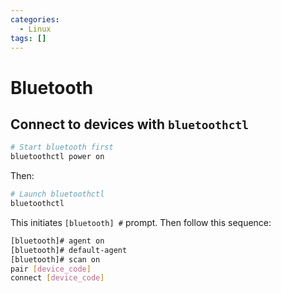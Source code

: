```yaml
---
categories:
  - Linux 
tags: []
---
```


# Bluetooth 

## Connect to devices with `bluetoothctl`

```bash
# Start bluetooth first
bluetoothctl power on
```
Then: 

```bash
# Launch bluetoothctl 
bluetoothctl
```
This initiates `[bluetooth] #` prompt. Then follow this sequence: 

```bash
[bluetooth]# agent on
[bluetooth]# default-agent
[bluetooth]# scan on
pair [device_code]
connect [device_code]
```
